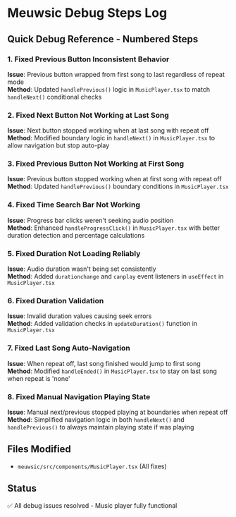 # Meuwsic Debug Steps Log

## Quick Debug Reference - Numbered Steps

### 1. Fixed Previous Button Inconsistent Behavior
**Issue**: Previous button wrapped from first song to last regardless of repeat mode  
**Method**: Updated `handlePrevious()` logic in `MusicPlayer.tsx` to match `handleNext()` conditional checks

### 2. Fixed Next Button Not Working at Last Song
**Issue**: Next button stopped working when at last song with repeat off  
**Method**: Modified boundary logic in `handleNext()` in `MusicPlayer.tsx` to allow navigation but stop auto-play

### 3. Fixed Previous Button Not Working at First Song  
**Issue**: Previous button stopped working when at first song with repeat off  
**Method**: Updated `handlePrevious()` boundary conditions in `MusicPlayer.tsx`

### 4. Fixed Time Search Bar Not Working
**Issue**: Progress bar clicks weren't seeking audio position  
**Method**: Enhanced `handleProgressClick()` in `MusicPlayer.tsx` with better duration detection and percentage calculations

### 5. Fixed Duration Not Loading Reliably
**Issue**: Audio duration wasn't being set consistently  
**Method**: Added `durationchange` and `canplay` event listeners in `useEffect` in `MusicPlayer.tsx`

### 6. Fixed Duration Validation
**Issue**: Invalid duration values causing seek errors  
**Method**: Added validation checks in `updateDuration()` function in `MusicPlayer.tsx`

### 7. Fixed Last Song Auto-Navigation
**Issue**: When repeat off, last song finished would jump to first song  
**Method**: Modified `handleEnded()` in `MusicPlayer.tsx` to stay on last song when repeat is 'none'

### 8. Fixed Manual Navigation Playing State
**Issue**: Manual next/previous stopped playing at boundaries when repeat off  
**Method**: Simplified navigation logic in both `handleNext()` and `handlePrevious()` to always maintain playing state if was playing

## Files Modified
- `meuwsic/src/components/MusicPlayer.tsx` (All fixes)

## Status
✅ All debug issues resolved - Music player fully functional